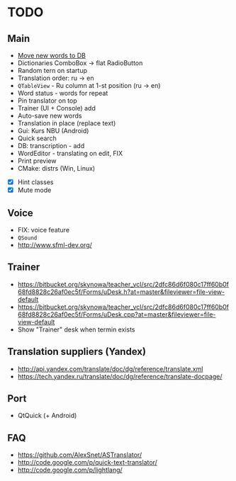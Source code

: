 # TODO

## Main

- [Move new words to DB](https://docs.google.com/spreadsheets/d/1m8uh17iOzbM5aj8NWxBxTZbrDobUbOsJepj_sH9Uz_A/edit)
- Dictionaries ComboBox -> flat RadioButton
- Random tern on startup
- Translation order: ru -> en
- `QTableView` - Ru column at 1-st position (ru -> en)
- Word status - words for repeat
- Pin translator on top
- Trainer (UI + Console) add
- Auto-save new words
- Translation in place (replace text)
- Gui: Kurs NBU (Android)
- Quick search
- DB: transcription - add
- WordEditor - translating on edit, FIX
- Print preview
- CMake: distrs (Win, Linux)
- [x] Hint classes
- [x] Mute mode

## Voice

- FIX: voice feature
- `QSound`
- http://www.sfml-dev.org/

## Trainer

- https://bitbucket.org/skynowa/teacher_vcl/src/2dfc86d6f080c17ff60b0f68fd8828c26af0ec5f/Forms/uDesk.h?at=master&fileviewer=file-view-default
- https://bitbucket.org/skynowa/teacher_vcl/src/2dfc86d6f080c17ff60b0f68fd8828c26af0ec5f/Forms/uDesk.cpp?at=master&fileviewer=file-view-default
- Show "Trainer" desk when termin exists

## Translation suppliers (Yandex)

- http://api.yandex.com/translate/doc/dg/reference/translate.xml
- https://tech.yandex.ru/translate/doc/dg/reference/translate-docpage/

## Port

- QtQuick (+ Android)

## FAQ

- https://github.com/AlexSnet/ASTranslator/
- http://code.google.com/p/quick-text-translator/
- http://code.google.com/p/lightlang/
